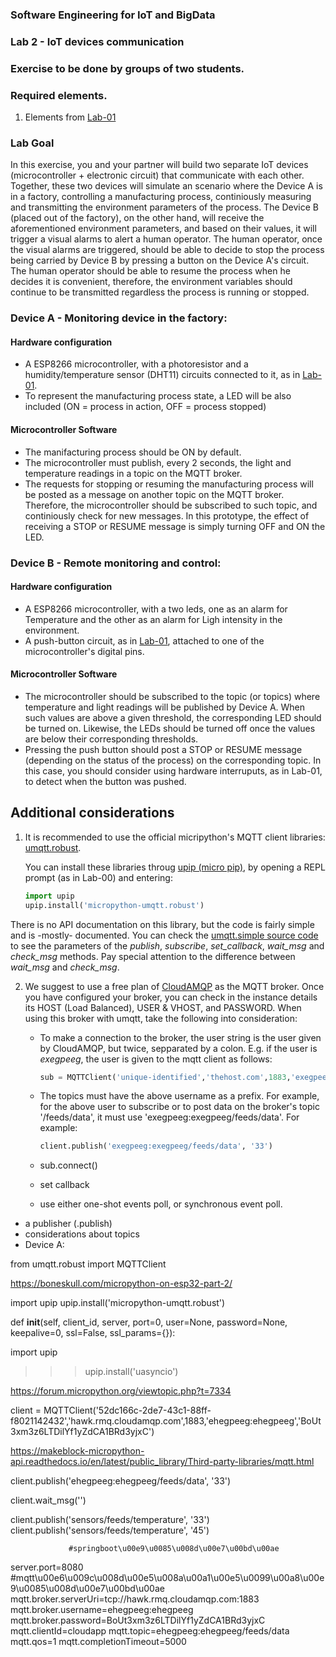 
### Software Engineering for IoT and BigData

### Lab 2 - IoT devices communication

### Exercise to be done by groups of two students.

### Required elements.

1. Elements from [Lab-01]()

### Lab Goal

In this exercise, you and your partner will build two separate IoT devices (microcontroller + electronic circuit) that communicate with each other. Together, these two devices will simulate an scenario where the Device A is in a factory, controlling a manufacturing process, continiously measuring and transmitting the environment parameters of the process. The Device B (placed out of the factory), on the other hand, will receive the aforementioned environment parameters, and based on their values, it will trigger a visual alarms to alert a human operator. The human operator, once the visual alarms are triggered, should be able to decide to stop the process being carried by Device B by pressing a button on the Device A's circuit. The human operator should be able to resume the process when he decides it is convenient, therefore, the environment variables should continue to be transmitted regardless the process is running or stopped.


### Device A - Monitoring device in the factory:
#### Hardware configuration
- A ESP8266 microcontroller, with a photoresistor and a humidity/temperature sensor (DHT11) circuits connected to it, as in [Lab-01]().
- To represent the manufacturing process state, a LED will be also included (ON = process in action, OFF = process stopped)

#### Microcontroller Software
- The manifacturing process should be ON by default.
- The microcontroller must publish, every 2 seconds, the light and temperature readings in a topic on the MQTT broker.
- The requests for stopping or resuming the manufacturing process will be posted as a message on another topic on the MQTT broker. Therefore, the microcontroller should be subscribed to such topic, and continiously check for new messages. In this prototype, the effect of receiving a STOP or RESUME message is simply turning OFF and ON the LED.


### Device B - Remote monitoring and control:
#### Hardware configuration
- A ESP8266 microcontroller, with a two leds, one as an alarm for Temperature and the other as an alarm for Ligh intensity in the environment.
- A push-button circuit, as in [Lab-01](), attached to one of the microcontroller's digital pins.

#### Microcontroller Software
- The microcontroller should be subscribed to the topic (or topics) where temperature and light readings will be published by Device A. When such values are above a given threshold, the corresponding LED should be turned on. Likewise, the LEDs should be turned off once the values are below their corresponding thresholds.
- Pressing the push button should post a STOP or RESUME message (depending on the status of the process) on the corresponding topic. In this case, you should consider using hardware interruputs, as in Lab-01, to detect when the button was pushed.



## Additional considerations

1. It is recommended to use the official micripython's MQTT client libraries: [umqtt.robust](https://github.com/micropython/micropython-lib/tree/master/umqtt.robust).

	You can install these libraries throug [upip (micro pip)](https://docs.micropython.org/en/latest/reference/packages.html), by opening a REPL prompt (as in Lab-00) and entering:

	```python
	import upip
	upip.install('micropython-umqtt.robust')
	```
There is no API documentation on this library, but the code is fairly simple and is -mostly- documented. You can check the [umqtt.simple source code](https://github.com/micropython/micropython-lib/blob/master/umqtt.simple/umqtt/simple.py) to see the parameters of the *publish*, *subscribe*, *set_callback*, *wait_msg* and *check_msg* methods. Pay special attention to the difference between *wait_msg* and *check_msg*.

2. We suggest to use a free plan of [CloudAMQP](https://www.cloudamqp.com/) as the MQTT broker. Once you have configured your broker, you can check in the instance details its HOST (Load Balanced), USER & VHOST, and PASSWORD. When using this broker with umqtt, take the following into consideration:
	- To make a connection to the broker, the user string is the user given by CloudAMQP, but twice, sepparated by a colon. E.g. if the user is *exegpeeg*, the user is given to the mqtt client as follows:

		```python
		sub = MQTTClient('unique-identified','thehost.com',1883,'exegpeeg:exegpeeg','ThePassword')
		```
	- The topics must have the above username as a prefix. For example, for the above user to subscribe or to post data on the broker's topic '/feeds/data', it must use 'exegpeeg:exegpeeg/feeds/data'. For example:

		```python
		client.publish('exegpeeg:exegpeeg/feeds/data', '33')
		```

	- sub.connect()
	- set callback
	- use either one-shot events poll, or synchronous event poll.

- a publisher (.publish)
- considerations about topics
- Device A: 


 from umqtt.robust import MQTTClient

https://boneskull.com/micropython-on-esp32-part-2/

import upip
upip.install('micropython-umqtt.robust')

 def __init__(self, client_id, server, port=0, user=None, password=None, keepalive=0,
                 ssl=False, ssl_params={}):


import upip
>>> upip.install('uasyncio')                 
                 
https://forum.micropython.org/viewtopic.php?t=7334

                 
client = MQTTClient('52dc166c-2de7-43c1-88ff-f8021142432','hawk.rmq.cloudamqp.com',1883,'ehegpeeg:ehegpeeg','BoUt3xm3z6LTDilYf1yZdCA1BRd3yjxC')

https://makeblock-micropython-api.readthedocs.io/en/latest/public_library/Third-party-libraries/mqtt.html

client.publish('ehegpeeg:ehegpeeg/feeds/data', '33')

client.wait_msg('')

client.publish('sensors/feeds/temperature', '33')
client.publish('sensors/feeds/temperature', '45')      
                 
                 #springboot\u00e9\u0085\u008d\u00e7\u00bd\u00ae
server.port=8080
#mqtt\u00e6\u009c\u008d\u00e5\u008a\u00a1\u00e5\u0099\u00a8\u00e9\u0085\u008d\u00e7\u00bd\u00ae
mqtt.broker.serverUri=tcp://hawk.rmq.cloudamqp.com:1883
mqtt.broker.username=ehegpeeg:ehegpeeg
mqtt.broker.password=BoUt3xm3z6LTDilYf1yZdCA1BRd3yjxC
mqtt.clientId=cloudapp
mqtt.topic=ehegpeeg:ehegpeeg/feeds/data
mqtt.qos=1
mqtt.completionTimeout=5000